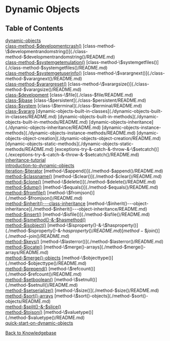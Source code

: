 # Dynamic Objects

## Table of Contents

[dynamic-objects](./dynamic-objects/README.md)  
[class-method-\$developmentcrash()](./class-method-$developmentcrash()/README.md)  
[class-method-\$developmentrandomstring()](./class-method-$developmentrandomstring()/README.md)  
[class-method-\$systemgetemulation()](./class-method-$systemgetemulation()/README.md)  
[class-method-\$systemgetfiles()](./class-method-$systemgetfiles()/README.md)  
[class-method-\$systemgetuserinfo()](./class-method-$systemgetuserinfo()/README.md)  
[class-method-\$varargnext()](./class-method-$varargnext()/README.md)  
[class-method-\$varargreset()](./class-method-$varargreset()/README.md)  
[class-method-\$varargsize()](./class-method-$varargsize()/README.md)  
[class-\$development](./class-$development/README.md)  
[class-\$file](./class-$file/README.md)  
[class-\$jbase](./class-$jbase/README.md)  
[class-\$persistent](./class-$persistent/README.md)  
[class-\$system](./class-$system/README.md)  
[class-\$terminal](./class-$terminal/README.md)  
[class-\$vararg](./class-$vararg/README.md)  
[dynamic-objects-built-in-classes](./dynamic-objects-built-in-classes/README.md)  
[dynamic-objects-built-in-methods](./dynamic-objects-built-in-methods/README.md)  
[dynamic-objects-inheritance](./dynamic-objects-inheritance/README.md)  
[dynamic-objects-instance-methods](./dynamic-objects-instance-methods/README.md)  
[dynamic-objects-object-creation](./dynamic-objects-object-creation/README.md)  
[dynamic-objects-static-methods](./dynamic-objects-static-methods/README.md)  
[exceptions-try-&-catch-&-throw-&-\$setcatch()](./exceptions-try-&-catch-&-throw-&-$setcatch()/README.md)  
[inheritance-tutorial](./inheritance-tutorial/README.md)  
[introduction-to-dynamic-objects](./introduction-to-dynamic-objects/README.md)  
[iteration-\$iterator](./iteration-$iterator/README.md)  
[method-\$append()](./method-$append()/README.md)  
[method-\$classname()](./method-$classname()/README.md)  
[method-\$clear()](./method-$clear()/README.md)  
[method-\$clone()](./method-$clone()/README.md)  
[method-\$delete()](./method-$delete()/README.md)  
[method-\$dump()](./method-$dump()/README.md)  
[method-\$equals()](./method-$equals()/README.md)  
[method-\$fromfile()](./method-$fromfile()/README.md)  
[method-\$fromjson()](./method-$fromjson()/README.md)  
[method-\$inherit()---class-inheritance](./method-$inherit()---class-inheritance/README.md)  
[method-\$inherit()---object-inheritance](./method-$inherit()---object-inheritance/README.md)  
[method-\$insert()](./method-$insert()/README.md)  
[method-\$isfile()](./method-$isfile()/README.md)  
[method-\$ismethod()-&-\$hasmethod()](./method-$ismethod()-&-$hasmethod()/README.md)  
[method-\$isobject()](./method-$isobject()/README.md)  
[method-\$isproperty()-&-\$hasproperty()](./method-$isproperty()-&-$hasproperty()/README.md)  
[method-\$join()](./method-$join()/README.md)  
[method-\$keys()](./method-$keys()/README.md)  
[method-\$lasterror()](./method-$lasterror()/README.md)  
[method-\$locate()](./method-$locate()/README.md)  
[method-\$merge()-arrays](./method-$merge()-arrays/README.md)  
[method-\$merge()-objects](./method-$merge()-objects/README.md)  
[method-\$objecttype()](./method-$objecttype()/README.md)  
[method-\$prepend()](./method-$prepend()/README.md)  
[method-\$refcount()](./method-$refcount()/README.md)  
[method-\$setboolean()](./method-$setboolean()/README.md)  
[method-\$setnull()](./method-$setnull()/README.md)  
[method-\$setserialize()](./method-$setserialize()/README.md)  
[method-\$size()](./method-$size()/README.md)  
[method-\$sort()-arrays](./method-$sort()-arrays/README.md)  
[method-\$sort()-objects](./method-$sort()-objects/README.md)  
[method-\$split()-&-\$slice()](./method-$split()-&-$slice()/README.md)  
[method-\$tojson()](./method-$tojson()/README.md)  
[method-\$valuetype()](./method-$valuetype()/README.md)  
[quick-start-on-dynamic-objects](./quick-start-on-dynamic-objects/README.md)  

[Back to Knowledgebase](./../README.md)
